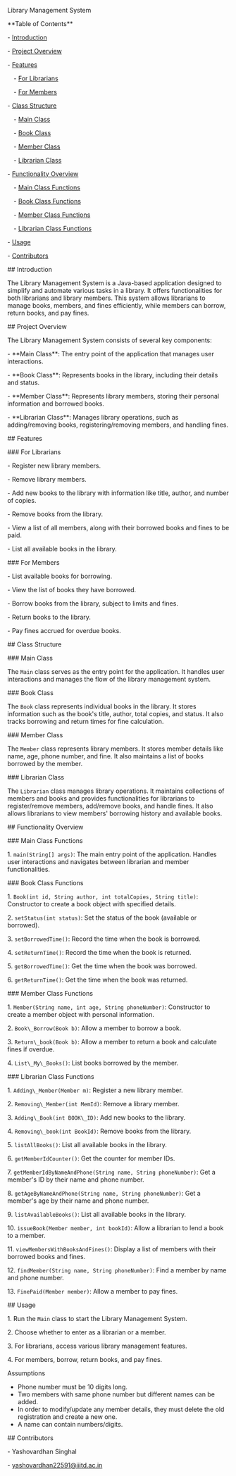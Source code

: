 Library Management System

\*\*Table of Contents\*\*

\- [Introduction](#introduction)

\- [Project Overview](#project-overview)

\- [Features](#features)

`  `- [For Librarians](#for-librarians)

`  `- [For Members](#for-members)

\- [Class Structure](#class-structure)

`  `- [Main Class](#main-class)

`  `- [Book Class](#book-class)

`  `- [Member Class](#member-class)

`  `- [Librarian Class](#librarian-class)

\- [Functionality Overview](#functionality-overview)

`  `- [Main Class Functions](#main-class-functions)

`  `- [Book Class Functions](#book-class-functions)

`  `- [Member Class Functions](#member-class-functions)

`  `- [Librarian Class Functions](#librarian-class-functions)

\- [Usage](#usage)

\- [Contributors](#contributors)

\## Introduction

The Library Management System is a Java-based application designed to simplify and automate various tasks in a library. It offers functionalities for both librarians and library members. This system allows librarians to manage books, members, and fines efficiently, while members can borrow, return books, and pay fines.

\## Project Overview

The Library Management System consists of several key components:

\- \*\*Main Class\*\*: The entry point of the application that manages user interactions.

\- \*\*Book Class\*\*: Represents books in the library, including their details and status.

\- \*\*Member Class\*\*: Represents library members, storing their personal information and borrowed books.

\- \*\*Librarian Class\*\*: Manages library operations, such as adding/removing books, registering/removing members, and handling fines.

\## Features

\### For Librarians

\- Register new library members.

\- Remove library members.

\- Add new books to the library with information like title, author, and number of copies.

\- Remove books from the library.

\- View a list of all members, along with their borrowed books and fines to be paid.

\- List all available books in the library.

\### For Members

\- List available books for borrowing.

\- View the list of books they have borrowed.

\- Borrow books from the library, subject to limits and fines.

\- Return books to the library.

\- Pay fines accrued for overdue books.

\## Class Structure

\### Main Class

The `Main` class serves as the entry point for the application. It handles user interactions and manages the flow of the library management system.

\### Book Class

The `Book` class represents individual books in the library. It stores information such as the book's title, author, total copies, and status. It also tracks borrowing and return times for fine calculation.

\### Member Class

The `Member` class represents library members. It stores member details like name, age, phone number, and fine. It also maintains a list of books borrowed by the member.

\### Librarian Class

The `Librarian` class manages library operations. It maintains collections of members and books and provides functionalities for librarians to register/remove members, add/remove books, and handle fines. It also allows librarians to view members' borrowing history and available books.

\## Functionality Overview

\### Main Class Functions

1\. `main(String[] args)`: The main entry point of the application. Handles user interactions and navigates between librarian and member functionalities.

\### Book Class Functions

1\. `Book(int id, String author, int totalCopies, String title)`: Constructor to create a book object with specified details.

2\. `setStatus(int status)`: Set the status of the book (available or borrowed).

3\. `setBorrowedTime()`: Record the time when the book is borrowed.

4\. `setReturnTime()`: Record the time when the book is returned.

5\. `getBorrowedTime()`: Get the time when the book was borrowed.

6\. `getReturnTime()`: Get the time when the book was returned.

\### Member Class Functions

1\. `Member(String name, int age, String phoneNumber)`: Constructor to create a member object with personal information.

2\. `Book\_Borrow(Book b)`: Allow a member to borrow a book.

3\. `Return\_book(Book b)`: Allow a member to return a book and calculate fines if overdue.

4\. `List\_My\_Books()`: List books borrowed by the member.

\### Librarian Class Functions

1\. `Adding\_Member(Member m)`: Register a new library member.

2\. `Removing\_Member(int MemId)`: Remove a library member.

3\. `Adding\_Book(int BOOK\_ID)`: Add new books to the library.

4\. `Removing\_book(int BookId)`: Remove books from the library.

5\. `listAllBooks()`: List all available books in the library.

6\. `getMemberIdCounter()`: Get the counter for member IDs.

7\. `getMemberIdByNameAndPhone(String name, String phoneNumber)`: Get a member's ID by their name and phone number.

8\. `getAgeByNameAndPhone(String name, String phoneNumber)`: Get a member's age by their name and phone number.

9\. `listAvailableBooks()`: List all available books in the library.

10\. `issueBook(Member member, int bookId)`: Allow a librarian to lend a book to a member.

11\. `viewMembersWithBooksAndFines()`: Display a list of members with their borrowed books and fines.

12\. `findMember(String name, String phoneNumber)`: Find a member by name and phone number.

13\. `FinePaid(Member member)`: Allow a member to pay fines.

\## Usage

1\. Run the `Main` class to start the Library Management System.

2\. Choose whether to enter as a librarian or a member.

3\. For librarians, access various library management features.

4\. For members, borrow, return books, and pay fines.

Assumptions

- Phone number must be 10 digits long.
- Two members with same phone number but different names can be added.
- In order to modify/update any member details, they must delete the old registration and create a new one.
- A name can contain numbers/digits.


\## Contributors

\- Yashovardhan Singhal

\- yashovardhan22591@iiitd.ac.in

